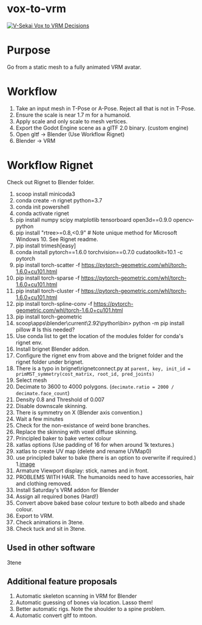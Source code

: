 # vox-to-vrm 

[![V-Sekai Vox to VRM Decisions](https://v-sekai.github.io/v-sekai-vox-to-vrm/log4brains/badge.svg)](https://v-sekai.github.io/v-sekai-vox-to-vrm/log4brains/)

# Purpose

Go from a static mesh to a fully animated VRM avatar.

# Workflow

1. Take an input mesh in T-Pose or A-Pose. Reject all that is not in T-Pose.
7. Ensure the scale is near 1.7 m for a humanoid.
8. Apply scale and only scale to mesh vertices.
9. Export the Godot Engine scene as a glTF 2.0 binary. (custom engine)
10. Open gltf -> Blender (Use Workflow Rignet)
12. Blender -> VRM

# Workflow Rignet

Check out Rignet to Blender folder.

1. scoop install minicoda3
1. conda create -n rignet python=3.7
1. conda init powershell
1. conda activate rignet
1. pip install numpy scipy matplotlib tensorboard open3d==0.9.0 opencv-python
1. pip install "rtree>=0.8,<0.9" # Note unique method for Microsoft Windows 10. See Rignet readme.
1. pip install trimesh[easy]
1. conda install pytorch==1.6.0 torchvision==0.7.0 cudatoolkit=10.1 -c pytorch
1. pip install torch-scatter -f https://pytorch-geometric.com/whl/torch-1.6.0+cu101.html
1. pip install torch-sparse -f https://pytorch-geometric.com/whl/torch-1.6.0+cu101.html
1. pip install torch-cluster -f https://pytorch-geometric.com/whl/torch-1.6.0+cu101.html
1. pip install torch-spline-conv -f https://pytorch-geometric.com/whl/torch-1.6.0+cu101.html
1. pip install torch-geometric
2. scoop\apps\blender\current\2.92\python\bin> python -m pip install pillow # Is this needed?
3. Use conda list to get the location of the modules folder for conda's rignet env.
4. Install brignet Blender addon.
5. Configure the rignet env from above and the brignet folder and the rignet folder under brignet.
6. There is a typo in brignet\rignetconnect.py at `parent, key, init_id = primMST_symmetry(cost_matrix, root_id, pred_joints)`
7. Select mesh
8. Decimate to 3600 to 4000 polygons. (`decimate.ratio = 2000 / decimate.face_count`)
9. Density 0.8 and Threshold of 0.007
10. Disable downscale skinning.
11. There is symmetry on X (Blender axis convention.)
12. Wait a few minutes
13. Check for the non-existance of weird bone branches.
14. Replace the skinning with voxel diffuse skinning.
1. Principled baker to bake vertex colour
1. xatlas options (Use padding of 16 for when around 1k textures.)
1. xatlas to create UV map (delete and rename UVMap0)
1. use principled baker to bake (there is an option to overwrite if required.)
1.[image](https://user-images.githubusercontent.com/32321/118210174-ef324600-b41e-11eb-9892-d8b3d2a81127.png)
1. Armature Viewport display: stick, names and in front.
1. PROBLEMS WITH HAIR. The humanoids need to have accessories, hair and clothing removed.
1. Install Saturday's VRM addon for Blender
1. Assign all required bones (Hard!)
1. Convert above baked base colour texture to both albedo and shade colour.
1. Export to VRM.
1. Check animations in 3tene.
2. Check tuck and sit in 3tene.

## Used in other software

3tene

## Additional feature proposals

1. Automatic skeleton scanning in VRM for Blender
2. Automatic guessing of bones via location. Lasso them!
3. Better automatic rigs. Note the shoulder to a spine problem.
4. Automatic convert gltf to mtoon.
